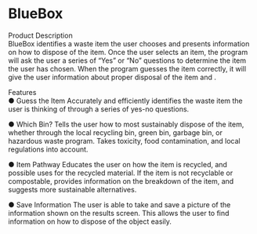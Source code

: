 # BlueBox
Product Description <br>
BlueBox identifies a waste item the user chooses and presents information on how to dispose of the item. Once the user selects an item, the program will ask the user a series of “Yes” or “No” questions to determine the item the user has chosen. When the program guesses the item correctly, it will give the user information about proper disposal of the item and . 

Features <br>
●	Guess the Item
Accurately and efficiently identifies the waste item the user is thinking of through a series of yes-no questions. 

●	Which Bin?
Tells the user how to most sustainably dispose of the item, whether through the local recycling bin, green bin, garbage bin, or hazardous waste program. Takes toxicity, food contamination, and local regulations into account. 

●	Item Pathway
Educates the user on how the item is recycled, and possible uses for the recycled material. If the item is not recyclable or compostable, provides information on the breakdown of the item, and suggests more sustainable alternatives. 

●	Save Information
The user is able to take and save a picture of the information shown on the results screen. This allows the user to find information on how to dispose of the object easily.

